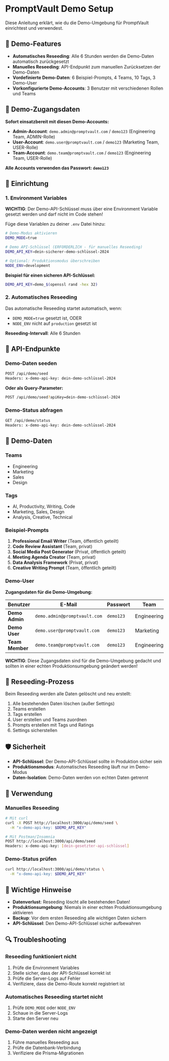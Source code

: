 # PromptVault Demo Setup

Diese Anleitung erklärt, wie du die Demo-Umgebung für PromptVault einrichtest und verwendest.

## 🚀 Demo-Features

- **Automatisches Reseeding**: Alle 6 Stunden werden die Demo-Daten automatisch zurückgesetzt
- **Manuelles Reseeding**: API-Endpunkt zum manuellen Zurücksetzen der Demo-Daten
- **Vordefinierte Demo-Daten**: 6 Beispiel-Prompts, 4 Teams, 10 Tags, 3 Demo-User
- **Vorkonfigurierte Demo-Accounts**: 3 Benutzer mit verschiedenen Rollen und Teams

## 🔑 Demo-Zugangsdaten

**Sofort einsatzbereit mit diesen Demo-Accounts:**

- **Admin-Account**: `demo.admin@promptvault.com` / `demo123` (Engineering Team, ADMIN-Rolle)
- **User-Account**: `demo.user@promptvault.com` / `demo123` (Marketing Team, USER-Rolle)  
- **Team-Account**: `demo.team@promptvault.com` / `demo123` (Engineering Team, USER-Rolle)

**Alle Accounts verwenden das Passwort: `demo123`**

## 🔧 Einrichtung

### 1. Environment Variables

**WICHTIG**: Der Demo-API-Schlüssel muss über eine Environment Variable gesetzt werden und darf nicht im Code stehen!

Füge diese Variablen zu deiner `.env` Datei hinzu:

```bash
# Demo-Modus aktivieren
DEMO_MODE=true

# Demo API-Schlüssel (ERFORDERLICH - für manuelles Reseeding)
DEMO_API_KEY=dein-sicherer-demo-schlüssel-2024

# Optional: Produktionsmodus überschreiben
NODE_ENV=development
```

**Beispiel für einen sicheren API-Schlüssel:**
```bash
DEMO_API_KEY=demo_$(openssl rand -hex 32)
```

### 2. Automatisches Reseeding

Das automatische Reseeding startet automatisch, wenn:
- `DEMO_MODE=true` gesetzt ist, ODER
- `NODE_ENV` nicht auf `production` gesetzt ist

**Reseeding-Intervall**: Alle 6 Stunden

## 📡 API-Endpunkte

### Demo-Daten seeden

```bash
POST /api/demo/seed
Headers: x-demo-api-key: dein-demo-schlüssel-2024
```

**Oder als Query-Parameter:**
```bash
POST /api/demo/seed?apiKey=dein-demo-schlüssel-2024
```

### Demo-Status abfragen

```bash
GET /api/demo/status
Headers: x-demo-api-key: dein-demo-schlüssel-2024
```

## 🎯 Demo-Daten

### Teams
- Engineering
- Marketing  
- Sales
- Design

### Tags
- AI, Productivity, Writing, Code
- Marketing, Sales, Design
- Analysis, Creative, Technical

### Beispiel-Prompts

1. **Professional Email Writer** (Team, öffentlich geteilt)
2. **Code Review Assistant** (Team, privat)
3. **Social Media Post Generator** (Privat, öffentlich geteilt)
4. **Meeting Agenda Creator** (Team, privat)
5. **Data Analysis Framework** (Privat, privat)
6. **Creative Writing Prompt** (Team, öffentlich geteilt)

### Demo-User

**Zugangsdaten für die Demo-Umgebung:**

| Benutzer | E-Mail | Passwort | Team | Rolle |
|----------|--------|----------|------|-------|
| **Demo Admin** | `demo.admin@promptvault.com` | `demo123` | Engineering | ADMIN |
| **Demo User** | `demo.user@promptvault.com` | `demo123` | Marketing | USER |
| **Team Member** | `demo.team@promptvault.com` | `demo123` | Engineering | USER |

**WICHTIG**: Diese Zugangsdaten sind für die Demo-Umgebung gedacht und sollten in einer echten Produktionsumgebung geändert werden!

## 🔄 Reseeding-Prozess

Beim Reseeding werden alle Daten gelöscht und neu erstellt:

1. Alle bestehenden Daten löschen (außer Settings)
2. Teams erstellen
3. Tags erstellen
4. User erstellen und Teams zuordnen
5. Prompts erstellen mit Tags und Ratings
6. Settings sicherstellen

## 🛡️ Sicherheit

- **API-Schlüssel**: Der Demo-API-Schlüssel sollte in Produktion sicher sein
- **Produktionsmodus**: Automatisches Reseeding läuft nur im Demo-Modus
- **Daten-Isolation**: Demo-Daten werden von echten Daten getrennt

## 📝 Verwendung

### Manuelles Reseeding

```bash
# Mit curl
curl -X POST http://localhost:3000/api/demo/seed \
  -H "x-demo-api-key: $DEMO_API_KEY"

# Mit Postman/Insomnia
POST http://localhost:3000/api/demo/seed
Headers: x-demo-api-key: [dein-gesetzter-api-schlüssel]
```

### Demo-Status prüfen

```bash
curl http://localhost:3000/api/demo/status \
  -H "x-demo-api-key: $DEMO_API_KEY"
```

## 🚨 Wichtige Hinweise

- **Datenverlust**: Reseeding löscht alle bestehenden Daten!
- **Produktionsumgebung**: Niemals in einer echten Produktionsumgebung aktivieren
- **Backup**: Vor dem ersten Reseeding alle wichtigen Daten sichern
- **API-Schlüssel**: Den Demo-API-Schlüssel sicher aufbewahren

## 🔍 Troubleshooting

### Reseeding funktioniert nicht

1. Prüfe die Environment Variables
2. Stelle sicher, dass der API-Schlüssel korrekt ist
3. Prüfe die Server-Logs auf Fehler
4. Verifiziere, dass die Demo-Route korrekt registriert ist

### Automatisches Reseeding startet nicht

1. Prüfe `DEMO_MODE` oder `NODE_ENV`
2. Schaue in die Server-Logs
3. Starte den Server neu

### Demo-Daten werden nicht angezeigt

1. Führe manuelles Reseeding aus
2. Prüfe die Datenbank-Verbindung
3. Verifiziere die Prisma-Migrationen

